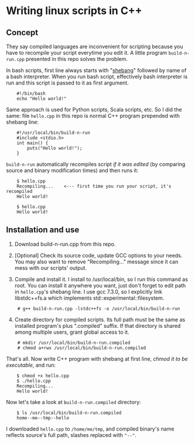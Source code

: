 # Writing linux scripts in C++

## Concept

They say compiled languages are inconvenient for scripting because you have to recompile your script everytime you edit it. A little program `build-n-run.cpp` presented in this repo solves the problem.

In bash scripts, first line always starts with "[shebang](https://en.wikipedia.org/wiki/Shebang_(Unix))" followed by name of a bash interpreter. When you run bash script, effectively bash interpreter is run and this script is passed to it as first argument.

        #!/bin/bash
        echo "Hello world!"

Same approach is used for Python scripts, Scala scripts, etc. So I did the same: file `hello.cpp` in this repo is normal C++ program prepended with shebang line:

        #!/usr/local/bin/build-n-run
        #include <stdio.h>
        int main() {
            puts("Hello world!");
        }

`build-n-run` automatically recompiles script *if it was edited* (by comparing source and binary modification times) and then runs it:

        $ hello.cpp
        Recompiling...    <--- first time you run your script, it's recompiled
        Hello world!

        $ hello.cpp
        Hello world!

## Installation and use

1. Download build-n-run.cpp from this repo.

2. [Optional] Check its source code, update GCC options to your needs. You may also want to remove "Recompiling..." message since it can mess with our scripts' output.

3. Compile and install it. I install to /usr/local/bin, so I run this command as root. You can install it anywhere you want, just don't forget to edit path in `hello.cpp`'s shebang line. I use gcc 7.3.0, so I explicitly link libstdc++fs.a which implements std::experimental::filesystem.

        # g++ build-n-run.cpp -lstdc++fs -o /usr/local/bin/build-n-run

4. Create directory for compiled scripts. Its full path must be the same as installed program's plus ".compiled" suffix. If that directory is shared among multiple users, grant global access to it.

        # mkdir /usr/local/bin/build-n-run.compiled
        # chmod a+rwx /usr/local/bin/build-n-run.compiled

That's all. Now write C++ program with shebang at first line, *chmod it to be executable*, and run:

        $ chmod +x hello.cpp
        $ ./hello.cpp
        Recompiling...
        Hello world!

Now let's take a look at `build-n-run.compiled` directory:

        $ ls /usr/local/bin/build-n-run.compiled
        home--me--tmp--hello

I downloaded `hello.cpp` to `/home/me/tmp`, and compiled binary's name reflects source's full path, slashes replaced with `"--"`.
